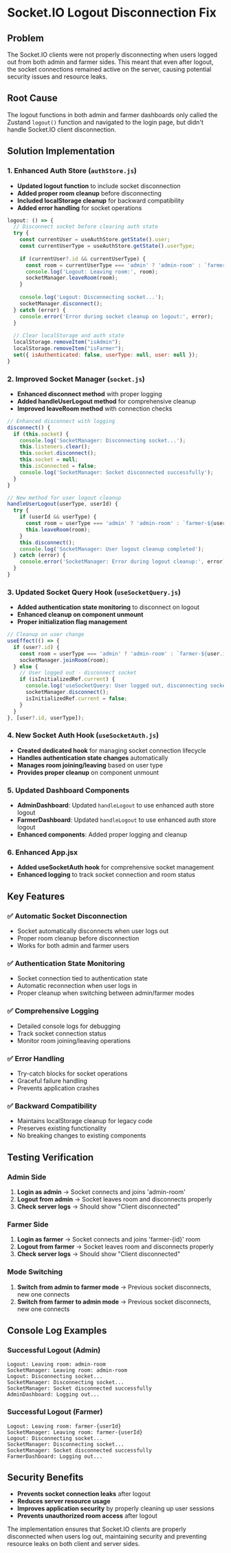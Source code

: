 # Socket.IO Logout Disconnection Fix

## Problem
The Socket.IO clients were not properly disconnecting when users logged out from both admin and farmer sides. This meant that even after logout, the socket connections remained active on the server, causing potential security issues and resource leaks.

## Root Cause
The logout functions in both admin and farmer dashboards only called the Zustand `logout()` function and navigated to the login page, but didn't handle Socket.IO client disconnection.

## Solution Implementation

### 1. Enhanced Auth Store (`authStore.js`)
- **Updated logout function** to include socket disconnection
- **Added proper room cleanup** before disconnecting
- **Included localStorage cleanup** for backward compatibility
- **Added error handling** for socket operations

```javascript
logout: () => {
  // Disconnect socket before clearing auth state
  try {
    const currentUser = useAuthStore.getState().user;
    const currentUserType = useAuthStore.getState().userType;
    
    if (currentUser?.id && currentUserType) {
      const room = currentUserType === 'admin' ? 'admin-room' : `farmer-${currentUser.id}`;
      console.log('Logout: Leaving room:', room);
      socketManager.leaveRoom(room);
    }
    
    console.log('Logout: Disconnecting socket...');
    socketManager.disconnect();
  } catch (error) {
    console.error('Error during socket cleanup on logout:', error);
  }
  
  // Clear localStorage and auth state
  localStorage.removeItem("isAdmin");
  localStorage.removeItem("isFarmer");
  set({ isAuthenticated: false, userType: null, user: null });
}
```

### 2. Improved Socket Manager (`socket.js`)
- **Enhanced disconnect method** with proper logging
- **Added handleUserLogout method** for comprehensive cleanup
- **Improved leaveRoom method** with connection checks

```javascript
// Enhanced disconnect with logging
disconnect() {
  if (this.socket) {
    console.log('SocketManager: Disconnecting socket...');
    this.listeners.clear();
    this.socket.disconnect();
    this.socket = null;
    this.isConnected = false;
    console.log('SocketManager: Socket disconnected successfully');
  }
}

// New method for user logout cleanup
handleUserLogout(userType, userId) {
  try {
    if (userId && userType) {
      const room = userType === 'admin' ? 'admin-room' : `farmer-${userId}`;
      this.leaveRoom(room);
    }
    this.disconnect();
    console.log('SocketManager: User logout cleanup completed');
  } catch (error) {
    console.error('SocketManager: Error during logout cleanup:', error);
  }
}
```

### 3. Updated Socket Query Hook (`useSocketQuery.js`)
- **Added authentication state monitoring** to disconnect on logout
- **Enhanced cleanup on component unmount**
- **Proper initialization flag management**

```javascript
// Cleanup on user change
useEffect(() => {
  if (user?.id) {
    const room = userType === 'admin' ? 'admin-room' : `farmer-${user.id}`;
    socketManager.joinRoom(room);
  } else {
    // User logged out - disconnect socket
    if (isInitializedRef.current) {
      console.log('useSocketQuery: User logged out, disconnecting socket...');
      socketManager.disconnect();
      isInitializedRef.current = false;
    }
  }
}, [user?.id, userType]);
```

### 4. New Socket Auth Hook (`useSocketAuth.js`)
- **Created dedicated hook** for managing socket connection lifecycle
- **Handles authentication state changes** automatically
- **Manages room joining/leaving** based on user type
- **Provides proper cleanup** on component unmount

### 5. Updated Dashboard Components
- **AdminDashboard**: Updated `handleLogout` to use enhanced auth store logout
- **FarmerDashboard**: Updated `handleLogout` to use enhanced auth store logout
- **Enhanced components**: Added proper logging and cleanup

### 6. Enhanced App.jsx
- **Added useSocketAuth hook** for comprehensive socket management
- **Enhanced logging** to track socket connection and room status

## Key Features

### ✅ Automatic Socket Disconnection
- Socket automatically disconnects when user logs out
- Proper room cleanup before disconnection
- Works for both admin and farmer users

### ✅ Authentication State Monitoring
- Socket connection tied to authentication state
- Automatic reconnection when user logs in
- Proper cleanup when switching between admin/farmer modes

### ✅ Comprehensive Logging
- Detailed console logs for debugging
- Track socket connection status
- Monitor room joining/leaving operations

### ✅ Error Handling
- Try-catch blocks for socket operations
- Graceful failure handling
- Prevents application crashes

### ✅ Backward Compatibility
- Maintains localStorage cleanup for legacy code
- Preserves existing functionality
- No breaking changes to existing components

## Testing Verification

### Admin Side
1. **Login as admin** → Socket connects and joins 'admin-room'
2. **Logout from admin** → Socket leaves room and disconnects properly
3. **Check server logs** → Should show "Client disconnected"

### Farmer Side
1. **Login as farmer** → Socket connects and joins 'farmer-{id}' room
2. **Logout from farmer** → Socket leaves room and disconnects properly
3. **Check server logs** → Should show "Client disconnected"

### Mode Switching
1. **Switch from admin to farmer mode** → Previous socket disconnects, new one connects
2. **Switch from farmer to admin mode** → Previous socket disconnects, new one connects

## Console Log Examples

### Successful Logout (Admin)
```
Logout: Leaving room: admin-room
SocketManager: Leaving room: admin-room
Logout: Disconnecting socket...
SocketManager: Disconnecting socket...
SocketManager: Socket disconnected successfully
AdminDashboard: Logging out...
```

### Successful Logout (Farmer)
```
Logout: Leaving room: farmer-{userId}
SocketManager: Leaving room: farmer-{userId}
Logout: Disconnecting socket...
SocketManager: Disconnecting socket...
SocketManager: Socket disconnected successfully
FarmerDashboard: Logging out...
```

## Security Benefits
- **Prevents socket connection leaks** after logout
- **Reduces server resource usage**
- **Improves application security** by properly cleaning up user sessions
- **Prevents unauthorized room access** after logout

The implementation ensures that Socket.IO clients are properly disconnected when users log out, maintaining security and preventing resource leaks on both client and server sides.